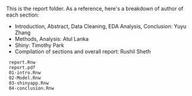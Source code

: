   This is the report folder. As a reference, here's a breakdown of author of each section:
   * Introduction, Abstract, Data Cleaning, EDA Analysis, Conclusion: Yuyu Zhang
   * Methods, Analysis: Atul Lanka
   * Shiny: Timothy Park
   * Compilation of sections and overall report: Rushil Sheth
   
```
 report.Rnw
 report.pdf 
 01-intro.Rnw
 02-Model.Rnw
 03-shinyapp.Rnw
 04-conclusion.Rnw
 ```
